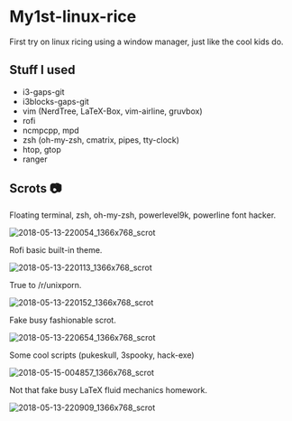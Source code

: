 # My1st-linux-rice
First try on linux ricing using a window manager, just like the cool kids do.
## Stuff I used
* i3-gaps-git
* i3blocks-gaps-git 
* vim (NerdTree, LaTeX-Box, vim-airline, gruvbox)
* rofi
* ncmpcpp, mpd 
* zsh (oh-my-zsh, cmatrix, pipes, tty-clock)
* htop, gtop 
* ranger

## Scrots :camera:

Floating terminal, zsh, oh-my-zsh, powerlevel9k, powerline font hacker.

![2018-05-13-220054_1366x768_scrot](https://user-images.githubusercontent.com/31057100/39977376-35738aaa-56ff-11e8-82a3-c14f962726c9.png)

Rofi basic built-in theme.

![2018-05-13-220113_1366x768_scrot](https://user-images.githubusercontent.com/31057100/39977377-3599b702-56ff-11e8-905d-3b1d6c2e1c7b.png)

True to /r/unixporn.

![2018-05-13-220152_1366x768_scrot](https://user-images.githubusercontent.com/31057100/39977378-35b6d31e-56ff-11e8-8926-9fef0ffd88e4.png)

Fake busy fashionable scrot.

![2018-05-13-220654_1366x768_scrot](https://user-images.githubusercontent.com/31057100/39977379-35d621f6-56ff-11e8-94b9-88d9a3db0b51.png)

Some cool scripts (pukeskull, 3spooky, hack-exe)

![2018-05-15-004857_1366x768_scrot](https://user-images.githubusercontent.com/31057100/40038924-f5cca98c-57d9-11e8-8459-a4610db2ff13.png)


Not that fake busy LaTeX fluid mechanics homework.

![2018-05-13-220909_1366x768_scrot](https://user-images.githubusercontent.com/31057100/39977380-35f403f6-56ff-11e8-85cb-98c113ffef7f.png)
